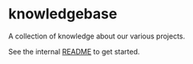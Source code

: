 # knowledgebase

A collection of knowledge about our various projects.

See the internal [README](knowledgebase) to get started.
